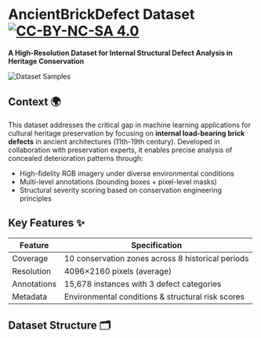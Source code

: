 # AncientBrickDefect Dataset [![CC-BY-NC-SA 4.0](https://img.shields.io/badge/License-CC%20BY--NC--SA%204.0-lightgrey.svg)](LICENSE)

**A High-Resolution Dataset for Internal Structural Defect Analysis in Heritage Conservation**

![Dataset Samples](samples.png)

## Context 🌍
This dataset addresses the critical gap in machine learning applications for cultural heritage preservation by focusing on **internal load-bearing brick defects** in ancient architectures (11th-19th century). Developed in collaboration with preservation experts, it enables precise analysis of concealed deterioration patterns through:

- High-fidelity RGB imagery under diverse environmental conditions
- Multi-level annotations (bounding boxes + pixel-level masks)
- Structural severity scoring based on conservation engineering principles

## Key Features ✨
| Feature | Specification |
|---------|---------------|
| Coverage | 10 conservation zones across 8 historical periods |
| Resolution | 4096×2160 pixels (average) |
| Annotations | 15,678 instances with 3 defect categories |
| Metadata | Environmental conditions & structural risk scores |

## Dataset Structure 🗂️
